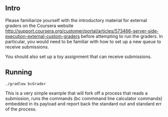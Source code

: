 Intro
-----

Please familiarize yourself with the introductory material for external graders on the Coursera website http://support.coursera.org/customer/portal/articles/573466-server-side-execution-external-custom-graders before attempting to run the graders. In particular, you would need to be familiar with how to set up a new queue to receive submissions.

You should also set up a toy assignment that can receive submissions.

Running
--------

`./gradlew bcGrader`

This is a very simple example that will fork off a process that reads a submission, runs the commands (bc commmand line calculator commands) embedded in its payload and report back the standard out and standard err of the process.



